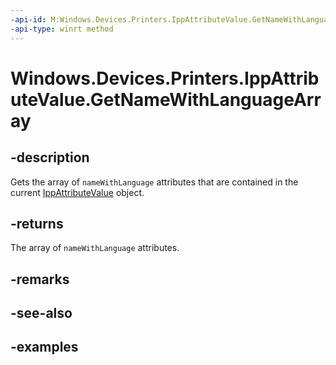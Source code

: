```yaml
---
-api-id: M:Windows.Devices.Printers.IppAttributeValue.GetNameWithLanguageArray
-api-type: winrt method
---
```


# Windows.Devices.Printers.IppAttributeValue.GetNameWithLanguageArray

<!--
public System.Collections.Generic.IList<Windows.Devices.Printers.IppTextWithLanguage> GetNameWithLanguageArray ();
-->


## -description

Gets the array of `nameWithLanguage` attributes that are contained in the current [IppAttributeValue](ippattributevalue.md) object.

## -returns

The array of `nameWithLanguage` attributes.

## -remarks

## -see-also

## -examples



